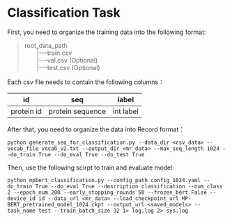 # Classification Task

First, you need to organize the training data into the following format:

> root_data_path <br>
&emsp;&emsp;|---train.csv <br>
&emsp;&emsp;|---val.csv (Optional) <br>
&emsp;&emsp;|---test.csv (Optional) <br>

Each csv file needs to contain the following columns：

| id | seq | label |
| :--: 	| :--: | :--:	 |
| protein id | protein sequence | int label |


After that, you need to organize the data into Record format：
```
python generate_seq_for_classification.py --data_dir <csv_data> --vocab_file vocab_v2.txt --output_dir <mr_data> --max_seq_length 1024 --do_train True --do_eval True --do_test True
```

Then, use the following scirpt to train and evaluate model:
```
python mpbert_classification.py --config_path config_1024.yaml --do_train True --do_eval True --description classification --num_class 2 --epoch_num 200 --early_stopping_rounds 50 --frozen_bert False --device_id id --data_url <mr_data> --load_checkpoint_url MP-BERT_pretrained_model_1024.ckpt --output_url <saved_models> --task_name test --train_batch_size 32 1> log.log 2> sys.log
```


